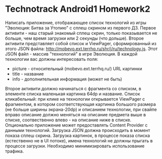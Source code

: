 # Technotrack Android1 Homework2

Написать приложение, отображающее список технологий из игры "Эволюция: Битва за Утопию" с сплеш скрином из первого ДЗ.
Первое активити - наш старый знaкомый сплеш скрин, только показывается не больше, чем время загрузки или 2 секунды (что дольше). Второе активити представляет собой список и ViewPager, сформированный из этого JSON файла: http://mobevo.ext.terrhq.ru/shr/j/ru/technology.js.
Этот JSON файл - массив "технологий" в игре Эволюция.
В каждой технологии вас должны интересовать поля:
* picture - относительный (mobevo.ext.terrhq.ru/) URL картинки
* title - название
* info - дополнительная информация (может не быть)

Второе активити должно начинаться с фрагмента со списком, в элементе списка маленькая картинка 64dp и название.
Список кликабельный: при клике на технологии открывается ViewPager c фрагментом,
в котором соответствующая картинка большого размера (не больше ширины экрана-20dp) и описанием технологии, при свайпе вправо описание должно меняться на описание предмета выше в списке, соотвественно влево - на описание ниже в списке.
Опционально приложение может предоставлять Content Provider с данными технологий.
Загрузка JSON должна происходить в момент показа сплеш скрина. Загрузка картинок, в процессе показа списка (естественно не в UI потоке), имена технологий не должны прыгать в процессе загрузки. Необходимо минимизировать использование трафика.
